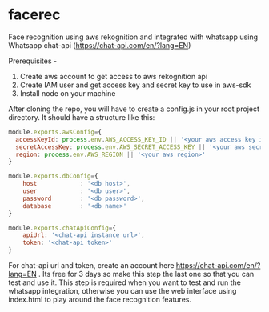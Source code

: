 # facerec
Face recognition using aws rekognition and integrated with whatsapp using Whatsapp chat-api (https://chat-api.com/en/?lang=EN)

Prerequisites - 
  1) Create aws account to get access to aws rekognition api
  2) Create IAM user and get access key and secret key to use in aws-sdk
  3) Install node on your machine
  
  
  After cloning the repo, you will have to create a config.js in your root project directory. It should have a structure like this:


```javascript
module.exports.awsConfig={
  accessKeyId: process.env.AWS_ACCESS_KEY_ID || '<your aws access key id>',
  secretAccessKey: process.env.AWS_SECRET_ACCESS_KEY || '<your aws secret access key>',
  region: process.env.AWS_REGION || '<your aws region>'
}

module.exports.dbConfig={
    host            : '<db host>',
    user            : '<db user>',
    password        : '<db password>',
    database        : '<db name>'
}

module.exports.chatApiConfig={
    apiUrl: '<chat-api instance url>', 
    token: '<chat-api token>'
}
```

For chat-api url and token, create an account here https://chat-api.com/en/?lang=EN . Its free for 3 days so make this step the last one so that you can test and use it. 
This step is required when you want to test and run the whatsapp integration, otherwise you can use the web interface using index.html to play around the face recognition features.

